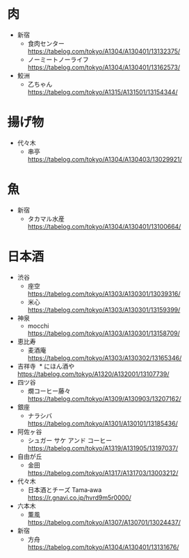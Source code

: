 # 肉
* 新宿
  * 食肉センター  
    https://tabelog.com/tokyo/A1304/A130401/13132375/
  * ノーミートノーライフ  
    https://tabelog.com/tokyo/A1304/A130401/13162573/
* 鮫洲
  * 乙ちゃん  
    https://tabelog.com/tokyo/A1315/A131501/13154344/

# 揚げ物
* 代々木
  * 串亭  
    https://tabelog.com/tokyo/A1304/A130403/13029921/


# 魚
* 新宿
  * タカマル水産  
    https://tabelog.com/tokyo/A1304/A130401/13100664/

# 日本酒
* 渋谷
  * 座空  
    https://tabelog.com/tokyo/A1303/A130301/13039316/
  * 米心  
    https://tabelog.com/tokyo/A1303/A130301/13159399/
* 神泉
  * mocchi  
    https://tabelog.com/tokyo/A1303/A130301/13158709/
* 恵比寿
  * 麦酒庵  
    https://tabelog.com/tokyo/A1303/A130302/13165346/
* 吉祥寺
  * にほん酒や
    https://tabelog.com/tokyo/A1320/A132001/13107739/
* 四ツ谷
  * 燗コーヒー藤々  
    https://tabelog.com/tokyo/A1309/A130903/13207162/
* 銀座
  * ナラシバ  
    https://tabelog.com/tokyo/A1301/A130101/13185436/
* 阿佐ヶ谷
  * シュガー サケ アンド コーヒー  
    https://tabelog.com/tokyo/A1319/A131905/13197037/
* 自由が丘
  * 金田  
    https://tabelog.com/tokyo/A1317/A131703/13003212/
* 代々木
  * 日本酒とチーズ Tama‐awa  
    https://r.gnavi.co.jp/hvrd9m5r0000/
* 六本木
  * 薫風  
    https://tabelog.com/tokyo/A1307/A130701/13024437/
* 新宿
  * 方舟  
    https://tabelog.com/tokyo/A1304/A130401/13131676/
